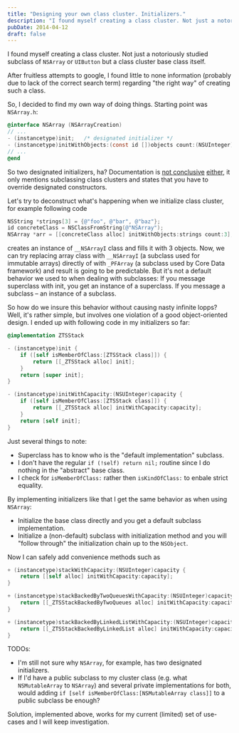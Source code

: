 ```yaml
---
title: "Designing your own class cluster. Initializers."
description: "I found myself creating a class cluster. Not just a notoriously studied subclass of `NSArray` or `UIButton` but a class cluster base class itself."
pubDate: 2014-04-12
draft: false
---
```

I found myself creating a class cluster. Not just a notoriously studied subclass of `NSArray` or `UIButton` but a class cluster base class itself.

After fruitless attempts to google, I found little to none information (probably due to lack of the correct search term) regarding "the right way" of creating such a class.

So, I decided to find my own way of doing things. Starting point was `NSArray.h`:

```objective-c
@interface NSArray (NSArrayCreation)
// ...
- (instancetype)init;	/* designated initializer */
- (instancetype)initWithObjects:(const id [])objects count:(NSUInteger)cnt;	/* designated initializer */
// ...
@end
```
So two designated initializers, ha? Documentation is [not conclusive](https://developer.apple.com/library/mac/documentation/general/conceptual/devpedia-cocoacore/ClassCluster/ClassCluster.html) [either](https://developer.apple.com/library/ios/documentation/general/conceptual/CocoaEncyclopedia/ClassClusters/ClassClusters.html), it only mentions subclassing class clusters and states that you have to override designated constructors.

Let's try to deconstruct what's happening when we initialize class cluster, for example following code

```objective-c
NSString *strings[3] = {@"foo", @"bar", @"baz"};
id concreteClass = NSClassFromString(@"NSArray");
NSArray *arr = [[concreteClass alloc] initWithObjects:strings count:3];
```

creates an instance of `__NSArrayI` class and fills it with 3 objects.
Now, we can try replacing array class with `__NSArrayI` (a subclass used for immutable arrays) directly of with `_PFArray` (a subclass used by Core Data framework) and result is going to be predictable. But it's not a default behavior we used to when dealing with subclasses: If you message superclass with init, you get an instance of a superclass. If you message a subclass – an instance of a subclass.

So how do we insure this behavior without causing nasty infinite lopps? Well, it's rather simple, but involves one violation of a good object-oriented design. I ended up with following code in my initializers so far:

```objective-c
@implementation ZTSStack

- (instancetype)init {
    if ([self isMemberOfClass:[ZTSStack class]]) {
        return [[_ZTSStack alloc] init];
    }
    return [super init];
}

- (instancetype)initWithCapacity:(NSUInteger)capacity {
    if ([self isMemberOfClass:[ZTSStack class]]) {
        return [[_ZTSStack alloc] initWithCapacity:capacity];
    }
    return [self init];
}
```

Just several things to note:

* Superclass has to know who is the "default implementation" subclass.
* I don't have the regular `if (!self) return nil;` routine since I do nothing in the "abstract" base class.
* I check for `isMemberOfClass:` rather then `isKindOfClass:` to enbale strict equality.

By implementing initializers like that I get the same behavior as when using `NSArray`:

* Initialize the base class directly and you get a default subclass implementation.
* Initialize a (non-default) subclass with initialization method and you will "follow through" the initialization chain up to the `NSObject`.

Now I can safely add convenience methods such as

```objective-c
+ (instancetype)stackWithCapacity:(NSUInteger)capacity {
    return [[self alloc] initWithCapacity:capacity];
}

+ (instancetype)stackBackedByTwoQueuesWithCapacity:(NSUInteger)capacity {
    return [[_ZTSStackBackedByTwoQueues alloc] initWithCapacity:capacity];
}

+ (instancetype)stackBackedByLinkedListWithCapacity:(NSUInteger)capacity {
    return [[_ZTSStackBackedByLinkedList alloc] initWithCapacity:capacity];
}
```

TODOs:

* I'm still not sure why `NSArray`, for example, has two designated initializers.
* If I'd have a public subclass to my cluster class (e.g. what `NSMutableArray` to `NSArray`) and several private implementations for both,  would adding `if [self isMemberOfClass:[NSMutableArray class]]` to a public subclass be enough?

Solution, implemented above, works for my current (limited) set of use-cases and I will keep investigation.
